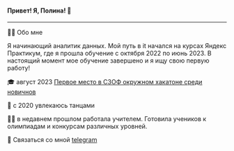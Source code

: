 #### Привет! Я, Полина! 👋
---
:woman_technologist: Обо мне


Я начинающий аналитик данных. Мой путь в it начался на курсах Яндекс Практикум, где я прошла обучение с октября 2022 по июнь 2023. В настоящий момент мое обучение завершено и я ищу свою первую работу!

:mortar_board: август 2023 [Первое место в СЗОФ окружном хакатоне среди новичнов](https://hacks-ai.ru/hackathons.html?eventId=969079&caseEl=993641&tab=3)

:dancers: с 2020 увлекаюсь танцами

:woman_teacher: в недавнем прошлом работала учителем. Готовила учеников к олимпиадам и конкурсам различных уровней. 

💬 Связаться со мной [telegram](https://t.me/Polina_ili_da)

